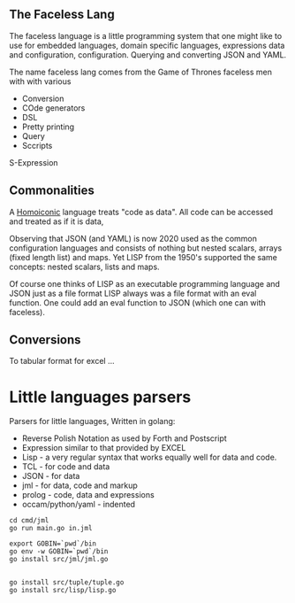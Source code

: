 ## The Faceless Lang

The faceless language is a little programming system that one might like to use
for embedded languages, domain specific languages, expressions data and configuration,
configuration.   Querying and converting JSON and YAML.

The name faceless lang comes from the Game of Thrones faceless men
with with various 


* Conversion
* COde generators
* DSL
* Pretty printing
* Query
* Sccripts

S-Expression

## Commonalities

A [Homoiconic](https://en.wikipedia.org/wiki/Homoiconicity) language treats "code as data".
All code can be accessed and treated as if it is data,

Observing that JSON (and YAML) is now 2020 used as the common configuration languages and consists of nothing but
nested scalars, arrays (fixed length list) and maps.   Yet LISP from the 1950's supported the same concepts: nested scalars, lists and maps.

Of course one thinks of LISP as an executable programming language and JSON just as a file format LISP always was a file format
with an eval function.  One could add an eval function to JSON (which one can with faceless).

## Conversions

To tabular format for excel ...


# Little languages parsers

Parsers for little languages, Written in golang:

* Reverse Polish Notation as used by Forth and Postscript
* Expression similar to that provided by EXCEL
* Lisp - a very regular syntax that works equally well for data and code.
* TCL - for code and data
* JSON - for data
* jml - for data, code and markup
* prolog - code, data and expressions
* occam/python/yaml - indented

```
cd cmd/jml
go run main.go in.jml
```


```
export GOBIN=`pwd`/bin
go env -w GOBIN=`pwd`/bin
go install src/jml/jml.go


go install src/tuple/tuple.go
go install src/lisp/lisp.go

```

